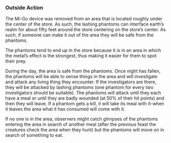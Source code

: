### Outside Action

The Mi-Go device was removed from an area that is located roughly under the center of the store. As such, the lashing phantoms can interface earth’s realm for about fifty feet around the store centering on the store’s center. As such, if someone can make it out of the area they will be safe from the phantoms.

The phantoms tend to end up in the store because it is in an area in which the metal’s effect is the strongest, thus making it easier for them to spot their prey.

During the day, the area is safe from the phantoms. Once night has fallen, the phantoms will be able to sense things in the area and will investigate and attack any living thing they encounter. If the investigators are there, they will be attacked by lashing phantoms (one phantom for every two investigators should be suitable). The phantoms will attack until they each have a meal or until they are badly wounded (at 50% of their hit points) and then they will leave. If a phantom gets a kill, it will take its meal with it-when it leaves the area what it has consumed will come with it.

If no one is in the area, observers might catch glimpses of the phantoms entering the area in search of another meal (after the previous feast the creatures check the area when they hunt) but the phantoms will move on in search of something to eat.
